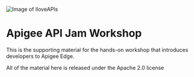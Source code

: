 ![Image of IloveAPIs](https://live-hl-apigeecom.devportal.apigee.com/sites/default/files/2017-12/API_City_01_595X360_White_SubtitleCities.png)

# Apigee API Jam Workshop

This is the supporting material for the hands-on workshop that introduces developers to Apigee Edge.

All of the material here is released under the Apache 2.0 license
